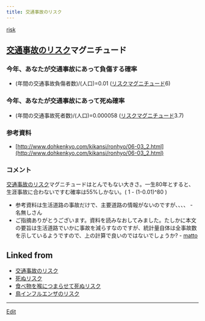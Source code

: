 ```yaml
---
title: 交通事故のリスク
---
```

[risk](/risk)


## [交通事故のリスク](/交通事故のリスク)マグニチュード


### 今年、あなたが交通事故にあって負傷する確率

* (年間の交通事故負傷者数)/(人口)=0.01 ([リスクマグニチュード](/リスクマグニチュード)6)

### 今年、あなたが交通事故にあって死ぬ確率

* (年間の交通事故死者数)/(人口)=0.000058 ([リスクマグニチュード](/リスクマグニチュード)3.7)

### 参考資料

* [http://www.dohkenkyo.com/kikansi/ronhyo/06-03_2.html](http://www.dohkenkyo.com/kikansi/ronhyo/06-03_2.html)

### コメント

[交通事故のリスク](/交通事故のリスク)マグニチュードはとんでもない大きさ。一生80年とすると、生涯事故に合わないですむ確率は55%しかない。( 1 - (1-0.01)^80 )



* 参考資料は生活道路の事故だけで、主要道路の情報がないのですが、、、、 - 名無しさん 
* ご指摘ありがとうございます。資料を読みなおしてみました。たしかに本文の要旨は生活道路でいかに事故を減らすなのですが、統計量自体は全事故数を示しているようですので、上の計算で良いのではないでしょうか? - [matto](/matto) 
<!--  -->


## Linked from

* [交通事故のリスク](/交通事故のリスク)
* [死ぬリスク](/死ぬリスク)
* [食べ物を喉につまらせて死ぬリスク](/食べ物を喉につまらせて死ぬリスク)
* [鳥インフルエンザのリスク](/鳥インフルエンザのリスク)


----
[Edit](https://github.com/vitroid/vitroid.github.io/edit/master/MD/交通事故のリスク.md)

